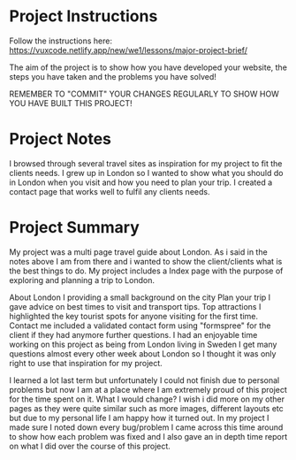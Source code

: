# Project Instructions

Follow the instructions here: https://vuxcode.netlify.app/new/we1/lessons/major-project-brief/

The aim of the project is to show how you have developed your website, the steps you have taken and the problems you have solved!

REMEMBER TO "COMMIT" YOUR CHANGES REGULARLY TO SHOW HOW YOU HAVE BUILT THIS PROJECT!

# Project Notes

I browsed through several travel sites as inspiration for my project to fit the clients needs. I grew up in London so I wanted to show what you should do in London when you visit and how you need to plan your trip. I created a contact page that works well to fulfil any clients needs.  

# Project Summary

My project was a multi page travel guide about London. As i said in the notes above I am from there and i wanted to show the client/clients what is the best things to do.
My project includes a Index page with the purpose of exploring and planning a trip to London. 

About London I providing a small background on the city
Plan your trip I gave advice on best times to visit and transport tips.
Top attractions I highlighted the key tourist spots for anyone visiting for the first time.
Contact me included a validated contact form using "formspree" for the client if they had anymore further questions.
I had an enjoyable time working on this project as being from London living in Sweden I get many questions almost every other week about London
so I thought it was only right to use that inspiration for my project. 

I learned a lot last term but unfortunately I could not finish due to personal problems but now I am at a place where I am extremely proud of this project for the time spent on it. 
What I would change?
I wish i did more on my other pages as they were quite similar such as more images, different layouts etc but due to my personal life I am happy how it turned out.
In my project I made sure I noted down every bug/problem I came across this time around to show how each problem was fixed and I also gave an in depth time report on what I did over the course of this project. 
